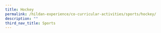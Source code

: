 ```yaml
---
title: Hockey
permalink: /hildan-experience/co-curricular-activities/sports/hockey/
description: ""
third_nav_title: Sports
---
```

